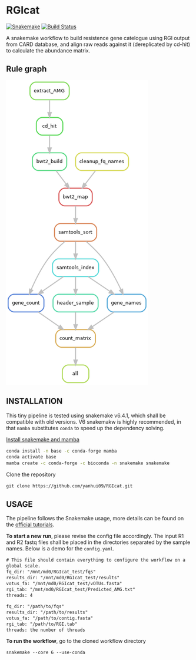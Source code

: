 # RGIcat

[![Snakemake](https://img.shields.io/badge/snakemake-≥6.4.1-brightgreen.svg)](https://snakemake.readthedocs.io/)
[![Build Status](https://travis-ci.org/snakemake-workflows/RGIcat.svg?branch=master)](https://travis-ci.org/snakemake-workflows/RGIcat)

A snakemake workflow to build resistence gene catelogue using RGI output from CARD database, and align raw reads against it (dereplicated by cd-hit) to calculate the abundance matrix.

## Rule graph

![rule graph](/rules.png)

## INSTALLATION

This tiny pipeline is tested using snakemake v6.4.1, which shall be compatible with old versions. V6 snakemakw is highly recommended, in that `mamba` substitutes `conda` to speed up the dependency solving.

[Install snakemake and mamba](https://snakemake.readthedocs.io/en/stable/getting_started/installation.html)

```bash
conda install -n base -c conda-forge mamba
conda activate base
mamba create -c conda-forge -c bioconda -n snakemake snakemake
```

Clone the repository
```
git clone https://github.com/yanhui09/RGIcat.git
```

## USAGE

The pipeline follows the Snakemake usage, more details can be found on the [official tutorials](https://snakemake.readthedocs.io).

**To start a new run**, please revise the config file accordingly. The input R1 and R2 fastq files shall be placed in the directories separated by the sample names. Below is a demo for the `config.yaml`.

```
# This file should contain everything to configure the workflow on a global scale.
fq_dir: "/mnt/md0/RGIcat_test/fqs"
results_dir: "/mnt/md0/RGIcat_test/results"
votus_fa: "/mnt/md0/RGIcat_test/vOTUs.fasta"
rgi_tab: "/mnt/md0/RGIcat_test/Predicted_AMG.txt"
threads: 4
```

```
fq_dir: "/path/to/fqs"
results_dir: "/path/to/results"
votus_fa: "/path/to/contig.fasta"
rgi_tab: "/path/to/RGI.tab"
threads: the number of threads
```

**To run the workflow**, go to the cloned workflow directory

```
snakemake --core 6 --use-conda
```